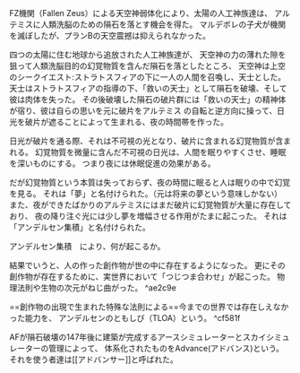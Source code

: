 
FZ機関（Fallen Zeus）による天空神弱体化により、太陽の人工神族達は、
アルテミスに人類洗脳のための隕石を落とす機会を得た。
マルデボレの子犬が機関を滅ぼしたが、プランBの天空震撼は抑えられなかった。

四つの太陽に住む地球から追放された人工神族達が、
天空神の力の薄れた隙を狙って人類洗脳目的の幻覚物質を含んだ隕石を落としたところ、
天空神は上空のシークイエスト:ストラトスフィアの下に一人の人間を召喚し、天士とした。
天士はストラトスフィアの指導の下、「救いの天士」として隕石を破壊、そして彼は肉体を失った。
その後破壊した隕石の破片群には「救いの天士」の精神体が宿り、彼は自らの思いを元に破片をアルテミス
の自転と逆方向に操って、日光を破片が遮ることによって生まれる、夜の時間帯を作った。

日光が破片を通る際、それは不可視の光となり、破片に含まれる幻覚物質が含まれる。
幻覚物質を微量に含んだ不可視の日光は、人間を眠りやすくさせ、睡眠を深いものにする。
つまり夜には休眠促進の効果がある。

だが幻覚物質という本質は失っておらず、夜の時間に眠ると人は眠りの中で幻覚を見る。
それは「夢」と名付けられた。（元は将来の夢という意味しかない）
また、夜ができたばかりのアルテミスにはまだ破片に幻覚物質が大量に存在しており、
夜の降り注ぐ光には少し夢を増幅させる作用がたまに起こった。
それは「アンデルセン集積」と名付けられた。

アンデルセン集積　により、何が起こるか。　

結果でいうと、人の作った創作物が世の中に存在するようになった。
更にその創作物が存在するために、実世界において「つじつま合わせ」が起こった。
物理法則や生物の次元がねじ曲がった。 ^ae2c9e

==創作物の出現で生まれた特殊な法則による==今までの世界では存在しえなかった能力を、
アンデルセンのともしび（TLOA）という。 ^cf581f

AFが隕石破壊の147年後に建築が完成するアースシミュレーターとスカイシミュレーターの管理によって、
体系化されたものをAdvance(アドバンス)という。
それを使う者達は[[アドバンサー]]と呼ばれた。
